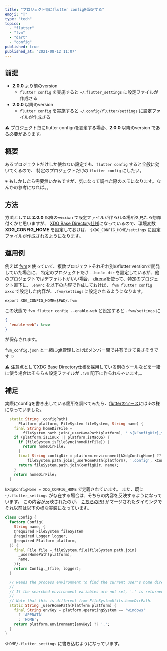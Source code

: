 ```yaml
---
title: "プロジェクト毎にflutter configを設定する"
emoji: "🎯"
type: "tech"
topics:
  - "flutter"
  - "fvm"
  - "dart"
  - "config"
published: true
published_at: "2021-08-12 11:07"
---
```


## 前提
- **2.0.0** より前のversion
    - `flutter config` を実施すると `~/.flutter_settings` に設定ファイルが作成さる
- **2.0.0** 以降のversion
    - `flutter config` を実施すると `~/.config/flutter/settings` に設定ファイルが作成さる

:warning:  プロジェクト毎にflutter confignを設定する場合、**2.0.0** 以降のversion である必要があります。
## 概要
あるプロジェクトだけしか使わない設定でも、`flutter config`  すると全般に効いてくるので、
特定のプロジェクトだけの `flutter config` にしたい。

※ もしかしたら需要無いかもですが、気になって調べた際のメモになります。なんかの参考になれば。。

## 方法
方法としては **2.0.0** 以降のversion で設定ファイルが作られる場所を見たら想像付くかと思いますが、
[XDG Base Directory仕様](https://specifications.freedesktop.org/basedir-spec/basedir-spec-latest.html)になっているので、環境変数 **XDG_CONFIG_HOME** を設定しておけば、
`$XDG_CONFIG_HOME/settings` に設定ファイルが作成されるようになります。

## 運用例
例えば [fvm](https://github.com/leoafarias/fvm)を使っていて、複数プロジェクトそれぞれ別のflutter versionで開発していた場合に、
特定のプロジェクトだけ `--build-dir` を設定しているが、他のプロジェクトではデフォルトがいい場合、
[direnv](https://github.com/direnv/direnv)を使って、特定のプロジェクト直下に、`.envrc` を以下の内容で作成しておけば、
`fvm flutter config xxxx` で設定した内容が、`.fvm/settings` に設定されるようになります。

```
export XDG_CONFIG_HOME=$PWD/.fvm
```

この状態で `fvm flutter config --enable-web` と設定すると `.fvm/settings` に

```json
{
  "enable-web": true
}
```
が保存されます。

`fvm_config.json` と一緒にgit管理しとけばメンバー間で共有できて良さそうです :sparkles: 

:warning: 注意点としてXDG Base Directory仕様を採用している別のツールなどを一緒に使う場合はそちらも設定ファイルが
`.fvm` 配下に作られちゃいます。。

## 補足

実際にconfigを書き出している箇所を調べてみたら、[flutterのソース](https://github.com/flutter/flutter/blob/91f8b6be510093f6ac5ff4ec1e578641a4f7f9b3/packages/flutter_tools/lib/src/base/config.dart#L195)には↓の様になっていました。

```dart
  static String _configPath(
      Platform platform, FileSystem fileSystem, String name) {
    final String homeDirFile =
        fileSystem.path.join(_userHomePath(platform), '.${kConfigDir}_$name');
    if (platform.isLinux || platform.isMacOS) {
      if (fileSystem.isFileSync(homeDirFile)) {
        return homeDirFile;
      }
      final String configDir = platform.environment[kXdgConfigHome] ??
          fileSystem.path.join(_userHomePath(platform), '.config', kConfigDir);
      return fileSystem.path.join(configDir, name);
    }
    return homeDirFile;
  }
```
`kXdgConfigHome = XDG_CONFIG_HOME` で定義されています。
また、既に `~/.flutter_settings` が存在する場合は、そちらの内容を反映するようになっています。
この内容が反映されたのが、 [こちらのPR](https://github.com/flutter/flutter/pull/66645) がマージされたタイミングで
それ以前は以下の様な実装になっています。

```dart
class Config {
  factory Config(
    String name, {
    @required FileSystem fileSystem,
    @required Logger logger,
    @required Platform platform,
  }) {
    final File file = fileSystem.file(fileSystem.path.join(
      _userHomePath(platform),
      name,
    ));
    return Config._(file, logger);
  }

  // Reads the process environment to find the current user's home directory.
  //
  // If the searched environment variables are not set, '.' is returned instead.
  //
  // Note that this is different from FileSystemUtils.homeDirPath.
  static String _userHomePath(Platform platform) {
    final String envKey = platform.operatingSystem == 'windows'
      ? 'APPDATA'
      : 'HOME';
    return platform.environment[envKey] ?? '.';
  }
}
```
`$HOME/.flutter_settings` に書き込むようになっています。


